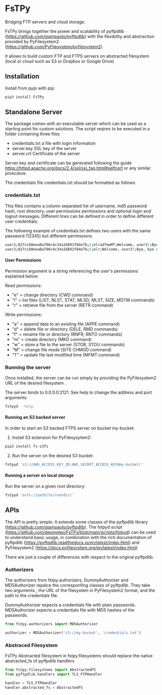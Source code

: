 # FsTPy
Bridging FTP servers and cloud storage.


FsTPy brings together the power and scalability of pyftpdlib (https://github.com/giampaolo/pyftpdlib) with the flexibility and abstraction provided by PyFilesystem2 (https://github.com/PyFilesystem/pyfilesystem2).

It allows to build custom FTP and FTPS servers on abstracted filesystem (local or cloud such as S3 or Dropbox or Google Drive)

## Installation 

Install from pypi with pip:

```bash
pip3 install FsTPy
```

## Standalone Server

The package comes with an executable server which can be used as a starting point for custom solutions. The script reqires to be executed in a folder containing three files

* credentials.txt a file with login information 
* server.key SSL key of the server
* server.crt Certificate of the server

Server key and certificate can be generated following the guide https://httpd.apache.org/docs/2.4/ssl/ssl_faq.html#selfcert or any similar proecdure.

The credentials file credentials.txt should be formatted as follows

### credentials.txt
This files contains a column separated list of username, md5 password hash, root directory, user permissions permissions and optional login and logout messages.
Different lines can be defined in order to define different user credentials. 

The following example of credentials.txt defines two users with the same password (12345) but different permissions.

```bash
user1;827ccb0eea8a706c4c34a16891f84e7b;/;elradfmwMT;Welcome, user1!;Bye, bye user1
user2;827ccb0eea8a706c4c34a16891f84e7b;/;elr;Welcome, user2!;Bye, bye user2
```

#### User Permissions

Permission argument is a string referencing the user's
permissions explained below:

Read permissions:
 - "e" = change directory (CWD command)
 - "l" = list files (LIST, NLST, STAT, MLSD, MLST, SIZE, MDTM commands)
 - "r" = retrieve file from the server (RETR command)

Write permissions:
 - "a" = append data to an existing file (APPE command)
 - "d" = delete file or directory (DELE, RMD commands)
 - "f" = rename file or directory (RNFR, RNTO commands)
 - "m" = create directory (MKD command)
 - "w" = store a file to the server (STOR, STOU commands)
 - "M" = change file mode (SITE CHMOD command)
 - "T" = update file last modified time (MFMT command)

### Running the server
Once installed, the server can be run simply by providing the PyFilesystem2 URL of the desired filesystem .

The server binds to 0.0.0.0:2121. See help to change the address and port arguments:
```bash
fstpyd --help
```

#### Running an S3 backed server

In order to start an S3 backed FTPS server on bucket my-bucket:

1. Install S3 extension for PyFilesysytem2:
```bash
pip3 install fs-s3fs
```
2. Run the server on the desired S3 bucket:
```bash
fstpyd 's3://AWS_ACCESS_KEY_ID:AWS_SECRET_ACCESS_KEY@my-bucket/'
```

#### Running a server on local storage

Run the server on a given root directory:
```bash
fstpyd 'osfs://path/to/rootdir/'
```

## APIs

The API is pretty simple. It extends some classes of the pyftpdlib library (https://github.com/giampaolo/pyftpdlib). The fstpyd script (https://github.com/desmoteo/FsTPy/blob/main/scripts/fstpyd) can be used to understand basic usage, in combination with the rich documentation of pyftpdlib (https://pyftpdlib.readthedocs.io/en/latest/index.html) and PyFilesystem2 (https://docs.pyfilesystem.org/en/latest/index.html)

There are just a couple of differences with respect to the original pyftpdlib.

### Authorizers

The authorizers from fstpy.authorizers, DummyAuthorizer and MD5Authorizer repalce the corresponfing classes of pyftpdlib.
They take two arguments , the URL of the filesystem in PyFilesystem2 format, and the path to the credentials file. 

DummyAuthorizer expects a credentials file with plain passwords.
MD5Authorizer expects a credentials file with MD5 hashes of the passwords.

```python
from fstpy.authorizers import MD5Authorizer

authorizer = MD5Authorizer('s3://my-bucket', 'credentials.txt')
```

### Abstraced Filesystem 

FsTPy Abstracted filesystem in fstpy.filesystems should replace the native abstracted_fs of pyftpdlib handlers

```python
from fstpy.filesystems import AbstractedFS
from pyftpdlib.handlers import TLS_FTPHandler

handler = TLS_FTPHandler
handler.abstracted_fs = AbstractedFS
```


